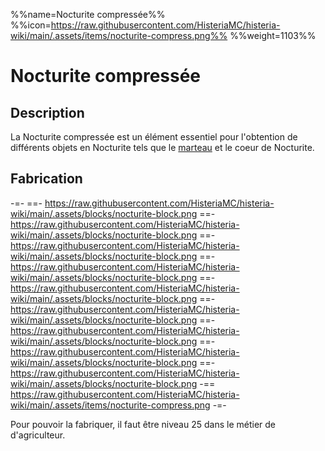 %%name=Nocturite compressée%%
%%icon=https://raw.githubusercontent.com/HisteriaMC/histeria-wiki/main/.assets/items/nocturite-compress.png%%
%%weight=1103%%

# Nocturite compressée

## Description

La Nocturite compressée est un élément essentiel pour l'obtention de différents objets en Nocturite tels que le [marteau](https://histeria.fr/wiki/2-equipement/hammer) et le coeur de Nocturite.

## Fabrication

-=-
 ==- https://raw.githubusercontent.com/HisteriaMC/histeria-wiki/main/.assets/blocks/nocturite-block.png
 ==- https://raw.githubusercontent.com/HisteriaMC/histeria-wiki/main/.assets/blocks/nocturite-block.png
 ==- https://raw.githubusercontent.com/HisteriaMC/histeria-wiki/main/.assets/blocks/nocturite-block.png
 ==- https://raw.githubusercontent.com/HisteriaMC/histeria-wiki/main/.assets/blocks/nocturite-block.png
 ==- https://raw.githubusercontent.com/HisteriaMC/histeria-wiki/main/.assets/blocks/nocturite-block.png
 ==- https://raw.githubusercontent.com/HisteriaMC/histeria-wiki/main/.assets/blocks/nocturite-block.png
 ==- https://raw.githubusercontent.com/HisteriaMC/histeria-wiki/main/.assets/blocks/nocturite-block.png
 ==- https://raw.githubusercontent.com/HisteriaMC/histeria-wiki/main/.assets/blocks/nocturite-block.png
 ==- https://raw.githubusercontent.com/HisteriaMC/histeria-wiki/main/.assets/blocks/nocturite-block.png
 -== https://raw.githubusercontent.com/HisteriaMC/histeria-wiki/main/.assets/items/nocturite-compress.png
-=-

Pour pouvoir la fabriquer, il faut être niveau 25 dans le métier de d'agriculteur.
